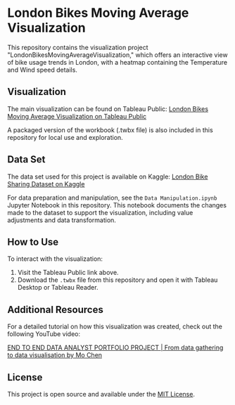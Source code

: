 # London Bikes Moving Average Visualization

This repository contains the visualization project "LondonBikesMovingAverageVisualization," which offers an interactive view of bike usage trends in London, with a heatmap containing the Temperature and Wind speed details.

## Visualization
The main visualization can be found on Tableau Public:
[London Bikes Moving Average Visualization on Tableau Public](https://public.tableau.com/views/TableauVisualization_17122855913440/Dashboard1?:language=en-GB&:sid=&:display_count=n&:origin=viz_share_link)

A packaged version of the workbook (.twbx file) is also included in this repository for local use and exploration.

## Data Set
The data set used for this project is available on Kaggle:
[London Bike Sharing Dataset on Kaggle](https://www.kaggle.com/code/zulfiquaradil/london-bike-rides)

For data preparation and manipulation, see the `Data Manipulation.ipynb` Jupyter Notebook in this repository. This notebook documents the changes made to the dataset to support the visualization, including value adjustments and data transformation.


## How to Use
To interact with the visualization:
1. Visit the Tableau Public link above.
2. Download the `.twbx` file from this repository and open it with Tableau Desktop or Tableau Reader.

## Additional Resources
For a detailed tutorial on how this visualization was created, check out the following YouTube video:

[END TO END DATA ANALYST PORTFOLIO PROJECT | From data gathering to data visualisation by Mo Chen](https://youtu.be/nl9eZl1IOKI?feature=shared)

## License

This project is open source and available under the [MIT License](LICENSE.md).





